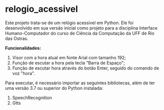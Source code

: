 # relogio_acessivel

Este projeto trata-se de um relógio acessível em Python.
Ele foi desenvolvido em sua versão inicial como projeto para a disciplina Interface Humano-Computador do curso de Ciência da Computação da UFF de Rio das Ostras.

**Funcionalidades:**
1. Visor com a hora atual em fonte Arial com tamanho 192;
2. Função de escutar a hora pela tecla "Barra de Espaço";
3. Função de escutar hora através do botão Enter, seguido do comando de voz "hora".


Para executar, é necessário importar as seguintes bibliotecas, além de ter uma versão 3.7 ou superior do Python instalada:

1. SpeechRecognition
2. Gtts
